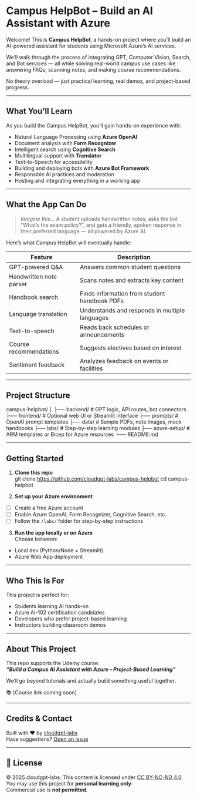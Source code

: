 # Campus HelpBot – Build an AI Assistant with Azure

Welcome! This is **Campus HelpBot**, a hands-on project where you’ll build an AI-powered assistant for students using Microsoft Azure’s AI services.

We’ll walk through the process of integrating GPT, Computer Vision, Search, and Bot services — all while solving real-world campus use cases like answering FAQs, scanning notes, and making course recommendations.

No theory overload — just practical learning, real demos, and project-based progress.

---

## What You’ll Learn

As you build the Campus HelpBot, you’ll gain hands-on experience with:

- Natural Language Processing using **Azure OpenAI**
- Document analysis with **Form Recognizer**
- Intelligent search using **Cognitive Search**
- Multilingual support with **Translator**
- Text-to-Speech for accessibility
- Building and deploying bots with **Azure Bot Framework**
- Responsible AI practices and moderation
- Hosting and integrating everything in a working app

---

## What the App Can Do

> _Imagine this…_ A student uploads handwritten notes, asks the bot “What’s the exam policy?”, and gets a friendly, spoken response in their preferred language — all powered by Azure AI.

Here’s what Campus HelpBot will eventually handle:

| Feature | Description |
|---------|-------------|
| GPT-powered Q&A | Answers common student questions |
| Handwritten note parser | Scans notes and extracts key content |
| Handbook search | Finds information from student handbook PDFs |
| Language translation | Understands and responds in multiple languages |
| Text-to-speech | Reads back schedules or announcements |
| Course recommendations | Suggests electives based on interest |
| Sentiment feedback | Analyzes feedback on events or facilities |

---

## Project Structure
campus-helpbot/
│
├── backend/ # GPT logic, API routes, bot connectors
├── frontend/ # Optional web UI or Streamlit interface
├── prompts/ # OpenAI prompt templates
├── data/ # Sample PDFs, note images, mock handbooks
├── labs/ # Step-by-step learning modules
├── azure-setup/ # ARM templates or Bicep for Azure resources
└── README.md


---

## Getting Started

1. **Clone this repo**  
git clone https://github.com/cloudgpt-labs/campus-helpbot
cd campus-helpbot

2. **Set up your Azure environment**  
- [ ] Create a free Azure account  
- [ ] Enable Azure OpenAI, Form Recognizer, Cognitive Search, etc.  
- [ ] Follow the `/labs/` folder for step-by-step instructions

3. **Run the app locally or on Azure**  
Choose between:
- Local dev (Python/Node + Streamlit)
- Azure Web App deployment

---

## Who This Is For

This project is perfect for:

- Students learning AI hands-on
- Azure AI-102 certification candidates
- Developers who prefer project-based learning
- Instructors building classroom demos

---

## About This Project

This repo supports the Udemy course:  
**_“Build a Campus AI Assistant with Azure – Project-Based Learning”_**

We’ll go beyond tutorials and actually build something useful together.

📚 [Course link coming soon]

---

## Credits & Contact

Built with ❤️ by [cloudgpt-labs](https://github.com/cloudgpt-labs)  
Have suggestions? [Open an issue](https://github.com/cloudgpt-labs/campus-helpbot/issues)

---

## 📝 License

© 2025 cloudgpt-labs. This content is licensed under [CC BY-NC-ND 4.0](https://creativecommons.org/licenses/by-nc-nd/4.0/).  
You may use this project for **personal learning only**.  
Commercial use is **not permitted**.

